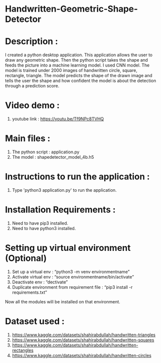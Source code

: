 # Handwritten-Geometric-Shape-Detector

# Description :

I created a python desktop application. This application allows the user to draw any geometric shape. Then the python script takes the shape and feeds the picture into a machine learning model. I used CNN model. The model is trained under 2000 images of handwritten circle, square, rectangle, triangle. The model predicts the shape of the drawn image and tells the user the shape and how confident the model is about the detection through a prediction score.

# Video demo :

1. youtube link : https://youtu.be/Tf9NPc8TVHQ

# Main files :

1. The python script : application.py
2. The model : shapedetector_model_4b.h5

# Instructions to run the application :

1. Type 'python3 application.py' to run the application.

# Installation Requirements :

1. Need to have pip3 installed.
2. Need to have python3 installed.

# Setting up virtual environment (Optional)

1. Set up a virtual env : “python3 -m venv environmentname”
2. Activate virtual env : “source environmentname/bin/activate”
3. Deactivate env : “dectivate”
4. Duplicate environment from requirement file : “pip3 install -r requirements.txt”

Now all the modules will be installed on that environment.

# Dataset used : 

1. https://www.kaggle.com/datasets/shahirabdullah/handwritten-triangles 
2. https://www.kaggle.com/datasets/shahirabdullah/handwritten-squares 
3. https://www.kaggle.com/datasets/shahirabdullah/handwritten-rectangles 
4. https://www.kaggle.com/datasets/shahirabdullah/handwritten-circles 